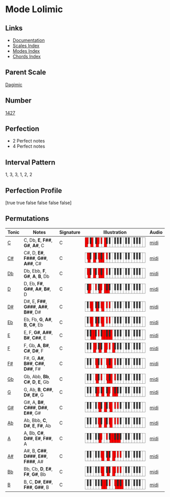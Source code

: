 # Mode Lolimic

## Links

- [Documentation](index.md)
- [Scales Index](Scales.md)
- [Modes Index](Modes.md)
- [Chords Index](Chords.md)

## Parent Scale

[Dagimic](ScaleDagimic.md)

## Number

[1427](https://ianring.com/musictheory/scales/1427)

## Perfection

- 2 Perfect notes
- 4 Perfect notes

## Interval Pattern

1, 3, 3, 1, 2, 2

## Perfection Profile

[true true false false false false]

## Permutations

| Tonic | Notes | Signature | Illustration | Audio |
|-------|-------|-----------|--------------|-------|
| [C](ModeCNaturalLolimic.md) | C, Db, **E**, **F##**, **G#**, **A#**, C | C | ![CNaturalLolimic](ModeCNaturalLolimic.png) | [midi](https://github.com/edipermadi/music/blob/main/docs/ModeCNaturalLolimic.mid?raw=true) |
| [C#](ModeCSharpLolimic.md) | C#, D, **E#**, **F###**, **G##**, **A##**, C# | C | ![CSharpLolimic](ModeCSharpLolimic.png) | [midi](https://github.com/edipermadi/music/blob/main/docs/ModeCSharpLolimic.mid?raw=true) |
| [Db](ModeDFlatLolimic.md) | Db, Ebb, **F**, **G#**, **A**, **B**, Db | C | ![DFlatLolimic](ModeDFlatLolimic.png) | [midi](https://github.com/edipermadi/music/blob/main/docs/ModeDFlatLolimic.mid?raw=true) |
| [D](ModeDNaturalLolimic.md) | D, Eb, **F#**, **G##**, **A#**, **B#**, D | C | ![DNaturalLolimic](ModeDNaturalLolimic.png) | [midi](https://github.com/edipermadi/music/blob/main/docs/ModeDNaturalLolimic.mid?raw=true) |
| [D#](ModeDSharpLolimic.md) | D#, E, **F##**, **G###**, **A##**, **B##**, D# | C | ![DSharpLolimic](ModeDSharpLolimic.png) | [midi](https://github.com/edipermadi/music/blob/main/docs/ModeDSharpLolimic.mid?raw=true) |
| [Eb](ModeEFlatLolimic.md) | Eb, Fb, **G**, **A#**, **B**, **C#**, Eb | C | ![EFlatLolimic](ModeEFlatLolimic.png) | [midi](https://github.com/edipermadi/music/blob/main/docs/ModeEFlatLolimic.mid?raw=true) |
| [E](ModeENaturalLolimic.md) | E, F, **G#**, **A##**, **B#**, **C##**, E | C | ![ENaturalLolimic](ModeENaturalLolimic.png) | [midi](https://github.com/edipermadi/music/blob/main/docs/ModeENaturalLolimic.mid?raw=true) |
| [F](ModeFNaturalLolimic.md) | F, Gb, **A**, **B#**, **C#**, **D#**, F | C | ![FNaturalLolimic](ModeFNaturalLolimic.png) | [midi](https://github.com/edipermadi/music/blob/main/docs/ModeFNaturalLolimic.mid?raw=true) |
| [F#](ModeFSharpLolimic.md) | F#, G, **A#**, **B##**, **C##**, **D##**, F# | C | ![FSharpLolimic](ModeFSharpLolimic.png) | [midi](https://github.com/edipermadi/music/blob/main/docs/ModeFSharpLolimic.mid?raw=true) |
| [Gb](ModeGFlatLolimic.md) | Gb, Abb, **Bb**, **C#**, **D**, **E**, Gb | C | ![GFlatLolimic](ModeGFlatLolimic.png) | [midi](https://github.com/edipermadi/music/blob/main/docs/ModeGFlatLolimic.mid?raw=true) |
| [G](ModeGNaturalLolimic.md) | G, Ab, **B**, **C##**, **D#**, **E#**, G | C | ![GNaturalLolimic](ModeGNaturalLolimic.png) | [midi](https://github.com/edipermadi/music/blob/main/docs/ModeGNaturalLolimic.mid?raw=true) |
| [G#](ModeGSharpLolimic.md) | G#, A, **B#**, **C###**, **D##**, **E##**, G# | C | ![GSharpLolimic](ModeGSharpLolimic.png) | [midi](https://github.com/edipermadi/music/blob/main/docs/ModeGSharpLolimic.mid?raw=true) |
| [Ab](ModeAFlatLolimic.md) | Ab, Bbb, **C**, **D#**, **E**, **F#**, Ab | C | ![AFlatLolimic](ModeAFlatLolimic.png) | [midi](https://github.com/edipermadi/music/blob/main/docs/ModeAFlatLolimic.mid?raw=true) |
| [A](ModeANaturalLolimic.md) | A, Bb, **C#**, **D##**, **E#**, **F##**, A | C | ![ANaturalLolimic](ModeANaturalLolimic.png) | [midi](https://github.com/edipermadi/music/blob/main/docs/ModeANaturalLolimic.mid?raw=true) |
| [A#](ModeASharpLolimic.md) | A#, B, **C##**, **D###**, **E##**, **F###**, A# | C | ![ASharpLolimic](ModeASharpLolimic.png) | [midi](https://github.com/edipermadi/music/blob/main/docs/ModeASharpLolimic.mid?raw=true) |
| [Bb](ModeBFlatLolimic.md) | Bb, Cb, **D**, **E#**, **F#**, **G#**, Bb | C | ![BFlatLolimic](ModeBFlatLolimic.png) | [midi](https://github.com/edipermadi/music/blob/main/docs/ModeBFlatLolimic.mid?raw=true) |
| [B](ModeBNaturalLolimic.md) | B, C, **D#**, **E##**, **F##**, **G##**, B | C | ![BNaturalLolimic](ModeBNaturalLolimic.png) | [midi](https://github.com/edipermadi/music/blob/main/docs/ModeBNaturalLolimic.mid?raw=true) |
